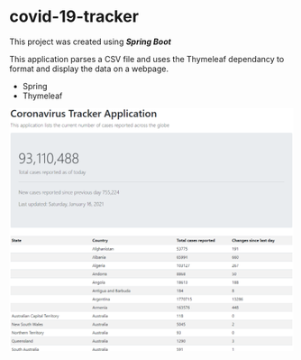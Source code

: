 # covid-19-tracker
This project was created using ***Spring Boot***

This application parses a CSV file and uses the Thymeleaf dependancy to format and display the data on a webpage. 
- Spring
- Thymeleaf

![Screenshot](webappsnip.png)
